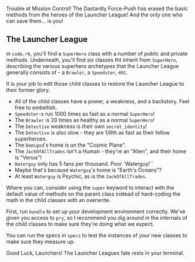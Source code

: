 Trouble at Mission Control! The Dastardly Force-Push has erased the basic methods from the heroes of the Launcher League! And the only one who can save them... is you!


## The Launcher League

in `code.rb`, you'll find a `SuperHero` class with a number of public and private methods. Underneath, you'll find six classes tht inherit from `SuperHero`, describing the various superhero archetypes that the Launcher League generally consists of - a `Brawler`, a `Speedster`, etc.

It is your job to edit those child classes to restore the Launcher League to their former glory.

- All of the child classes have a power, a weakness, and a backstory.  Feel free to embellish.
- `Speedster`-s run 1000 times as fast as a normal `SuperHero`!
- The `Brawler` is 20 times as healthy as a normal `SuperHero`!
- The `Detective` weakness is their own `secret_identity`!
- The `Detective` is also slow - they are 1/6th as fast as their fellow superheroes.
- The `Demigod`'s home is on the "Cosmic Plane".
- The `JackOfAllTrades` isn't a Human - they're an "Alien", and their home is "Venus"!
- `Waterguy` only has 5 fans per thousand. Poor `Waterguy!``
- Maybe that's because `Waterguy`'s home is "Earth's Oceans"?
- At least `Waterguy` is Psychic, as is the `JackOfAllTrades`.

Where you can, consider using the `super` keyword to interact with the default value of methods on the parent class instead of hard-coding the math in the child classes with an overwrite.

First, run `bundle` to set up your development environment correctly. We've given you access to `pry`, so I recommend you dig around in the internals of the child classes to make sure they're doing what we expect.

You can run the specs in `specs` to test the instances of your new classes to make sure they measure up.

Good Luck, Launchers! The Launcher Leagues fate rests in your terminal.
